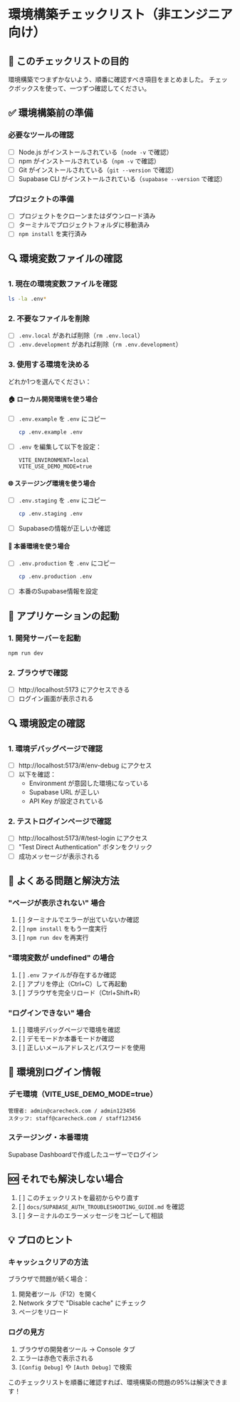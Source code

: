 # 環境構築チェックリスト（非エンジニア向け）

## 🎯 このチェックリストの目的
環境構築でつまずかないよう、順番に確認すべき項目をまとめました。
チェックボックスを使って、一つずつ確認してください。

## ✅ 環境構築前の準備

### 必要なツールの確認
- [ ] Node.js がインストールされている（`node -v` で確認）
- [ ] npm がインストールされている（`npm -v` で確認）
- [ ] Git がインストールされている（`git --version` で確認）
- [ ] Supabase CLI がインストールされている（`supabase --version` で確認）

### プロジェクトの準備
- [ ] プロジェクトをクローンまたはダウンロード済み
- [ ] ターミナルでプロジェクトフォルダに移動済み
- [ ] `npm install` を実行済み

## 🔍 環境変数ファイルの確認

### 1. 現在の環境変数ファイルを確認
```bash
ls -la .env*
```

### 2. 不要なファイルを削除
- [ ] `.env.local` があれば削除（`rm .env.local`）
- [ ] `.env.development` があれば削除（`rm .env.development`）

### 3. 使用する環境を決める
どれか1つを選んでください：

#### 🏠 ローカル開発環境を使う場合
- [ ] `.env.example` を `.env` にコピー
  ```bash
  cp .env.example .env
  ```
- [ ] `.env` を編集して以下を設定：
  ```
  VITE_ENVIRONMENT=local
  VITE_USE_DEMO_MODE=true
  ```

#### 🌐 ステージング環境を使う場合
- [ ] `.env.staging` を `.env` にコピー
  ```bash
  cp .env.staging .env
  ```
- [ ] Supabaseの情報が正しいか確認

#### 🚀 本番環境を使う場合
- [ ] `.env.production` を `.env` にコピー
  ```bash
  cp .env.production .env
  ```
- [ ] 本番のSupabase情報を設定

## 🚀 アプリケーションの起動

### 1. 開発サーバーを起動
```bash
npm run dev
```

### 2. ブラウザで確認
- [ ] http://localhost:5173 にアクセスできる
- [ ] ログイン画面が表示される

## 🔍 環境設定の確認

### 1. 環境デバッグページで確認
- [ ] http://localhost:5173/#/env-debug にアクセス
- [ ] 以下を確認：
  - Environment が意図した環境になっている
  - Supabase URL が正しい
  - API Key が設定されている

### 2. テストログインページで確認
- [ ] http://localhost:5173/#/test-login にアクセス
- [ ] "Test Direct Authentication" ボタンをクリック
- [ ] 成功メッセージが表示される

## 🚨 よくある問題と解決方法

### "ページが表示されない" 場合
1. [ ] ターミナルでエラーが出ていないか確認
2. [ ] `npm install` をもう一度実行
3. [ ] `npm run dev` を再実行

### "環境変数が undefined" の場合
1. [ ] `.env` ファイルが存在するか確認
2. [ ] アプリを停止（Ctrl+C）して再起動
3. [ ] ブラウザを完全リロード（Ctrl+Shift+R）

### "ログインできない" 場合
1. [ ] 環境デバッグページで環境を確認
2. [ ] デモモードか本番モードか確認
3. [ ] 正しいメールアドレスとパスワードを使用

## 📝 環境別ログイン情報

### デモ環境（VITE_USE_DEMO_MODE=true）
```
管理者: admin@carecheck.com / admin123456
スタッフ: staff@carecheck.com / staff123456
```

### ステージング・本番環境
Supabase Dashboardで作成したユーザーでログイン

## 🆘 それでも解決しない場合

1. [ ] このチェックリストを最初からやり直す
2. [ ] `docs/SUPABASE_AUTH_TROUBLESHOOTING_GUIDE.md` を確認
3. [ ] ターミナルのエラーメッセージをコピーして相談

## 💡 プロのヒント

### キャッシュクリアの方法
ブラウザで問題が続く場合：
1. 開発者ツール（F12）を開く
2. Network タブで "Disable cache" にチェック
3. ページをリロード

### ログの見方
1. ブラウザの開発者ツール → Console タブ
2. エラーは赤色で表示される
3. `[Config Debug]` や `[Auth Debug]` で検索

このチェックリストを順番に確認すれば、環境構築の問題の95%は解決できます！